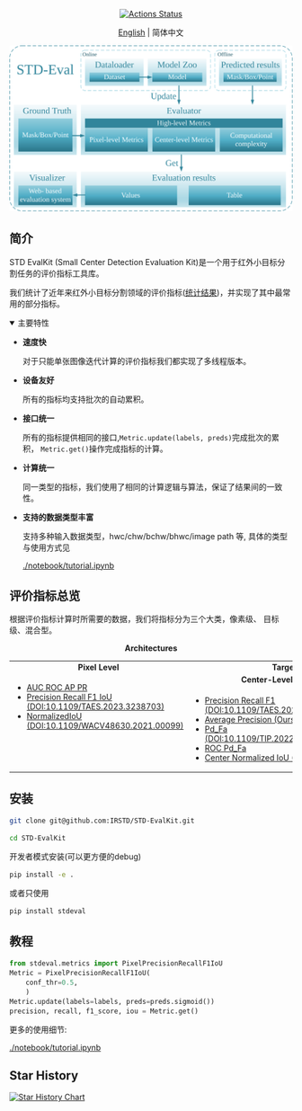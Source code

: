 <p align="center">
<a href="https://github.com/google/yapf/actions/workflows/pre-commit.yml"><img alt="Actions Status" src="https://github.com/google/yapf/actions/workflows/pre-commit.yml/badge.svg"></a>
</p>



<div align="center">

[English](README.md) | 简体中文

</div>

![framework](./resources/framework.svg)

## 简介

STD EvalKit (Small Center Detection Evaluation Kit)是一个用于红外小目标分割任务的评价指标工具库。

我们统计了近年来红外小目标分割领域的评价指标([统计结果](https://github.com/IRSTD/StatOnEvalMetrics))，并实现了其中最常用的部分指标。

<details open>
<summary>主要特性</summary>

- **速度快**

    对于只能单张图像迭代计算的评价指标我们都实现了多线程版本。

- **设备友好**

    所有的指标均支持批次的自动累积。

- **接口统一**

    所有的指标提供相同的接口,`Metric.update(labels, preds)`完成批次的累积， `Metric.get()`操作完成指标的计算。

- **计算统一**

    同一类型的指标，我们使用了相同的计算逻辑与算法，保证了结果间的一致性。

- **支持的数据类型丰富**

    支持多种输入数据类型，hwc/chw/bchw/bhwc/image path 等, 具体的类型与使用方式见<div> <a href="./notebook/tutorials.ipynb">./notebook/tutorial.ipynb</a></div>



</details>

## 评价指标总览
根据评价指标计算时所需要的数据，我们将指标分为三个大类，像素级、 目标级、混合型。

<div align="center">
  <b>Architectures</b>
</div>
<table align="center">
  <tbody>
    <tr align="center" valign="bottom">
      <td>
        <b>Pixel Level</b>
      </td>
      <td colspan="2">
        <b>Target Level</b>
      </td>
    </tr>
    <tr valign="top" valign="bottom">
      <td rowspan="2">
        <ul>
            <li><a href="stdeval/metrics/pixel_level/pixel_auc_roc_ap_pr.py">AUC ROC AP PR</a></li>
            <li><a href="stdeval/metrics/pixel_level/pixel_pre_rec_f1_iou.py">Precision Recall F1 IoU (DOI:10.1109/TAES.2023.3238703)</a></li>
            <li><a href="stdeval/metrics/pixel_level/pixel_normalized_iou.py">NormalizedIoU (DOI:10.1109/WACV48630.2021.00099)</a></li>
      </ul>
      </td>
        <td align="center"><b>Center-Level</b></td>
        <td align="center"><b>Box Level</b></td>
    <tr valign="top">
      <td>
        <ul>
          <li><a href="stdeval/metrics/target_level/center_level/center_pre_rec_f1.py">Precision Recall F1 (DOI:10.1109/TAES.2022.3159308)</a></li>
                    <li><a href="stdeval/metrics/target_level/center_level/center_ap.py">Average Precision (Ours)</a></li>
            <li><a href="stdeval/metrics/target_level/center_level/center_pd_fa.py">Pd_Fa (DOI:10.1109/TIP.2022.3199107)</a></li>
            <li><a href="stdeval/metrics/target_level/center_level/center_roc_pd_fa.py">ROC Pd_Fa</a></li>
            <li><a href="stdeval/metrics/target_level/center_level/center_normalized_iou.py">Center Normalized IoU (Ours)</a></li>
        </ul>
      </td>
      <td>
        <ul>
            <li><a href="stdeval/metrics/target_level/box_level/box_mean_ap_ar.py">Mean Average Precision, Recall (COCO)</a></li>
        </ul>
      </td>
    </tr>
</td>
    </tr>
  </tbody>
</table>

## 安装
```bash
git clone git@github.com:IRSTD/STD-EvalKit.git
```
```bash
cd STD-EvalKit
```
开发者模式安装(可以更方便的debug)
```bash
pip install -e .
```
或者只使用
```bash
pip install stdeval
```


## 教程
```python
from stdeval.metrics import PixelPrecisionRecallF1IoU
Metric = PixelPrecisionRecallF1IoU(
    conf_thr=0.5,
    )
Metric.update(labels=labels, preds=preds.sigmoid())
precision, recall, f1_score, iou = Metric.get()
```
更多的使用细节: <div><a href="./notebook/tutorials.ipynb">./notebook/tutorial.ipynb</a></div>


## Star History

[![Star History Chart](https://api.star-history.com/svg?repos=IRSTD/STD-EvalKit&type=Date)](https://www.star-history.com/#IRSTD/STD-EvalKit&Date)
